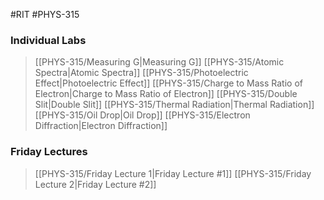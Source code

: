 #RIT #PHYS-315
### Individual Labs
> [[PHYS-315/Measuring G\|Measuring G]]
> [[PHYS-315/Atomic Spectra\|Atomic Spectra]]
> [[PHYS-315/Photoelectric Effect\|Photoelectric Effect]]
> [[PHYS-315/Charge to Mass Ratio of Electron\|Charge to Mass Ratio of Electron]]
> [[PHYS-315/Double Slit\|Double Slit]]
> [[PHYS-315/Thermal Radiation\|Thermal Radiation]]
> [[PHYS-315/Oil Drop\|Oil Drop]]
> [[PHYS-315/Electron Diffraction\|Electron Diffraction]]
### Friday Lectures
> [[PHYS-315/Friday Lecture 1\|Friday Lecture #1]]
> [[PHYS-315/Friday Lecture 2\|Friday Lecture #2]]
